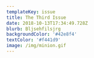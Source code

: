 ```yaml
---
templateKey: issue
title: The Third Issue
date: 2018-10-13T17:34:49.728Z
blurb: Bljsehfilsjrg
backgroundColor: '#42e8f4'
textColor: '#f441d9'
image: /img/minion.gif
---
```


